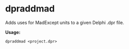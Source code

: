 dpraddmad
=========

Adds uses for MadExcept units to a given Delphi .dpr file.

**Usage:**

    dpraddmad <project.dpr>
